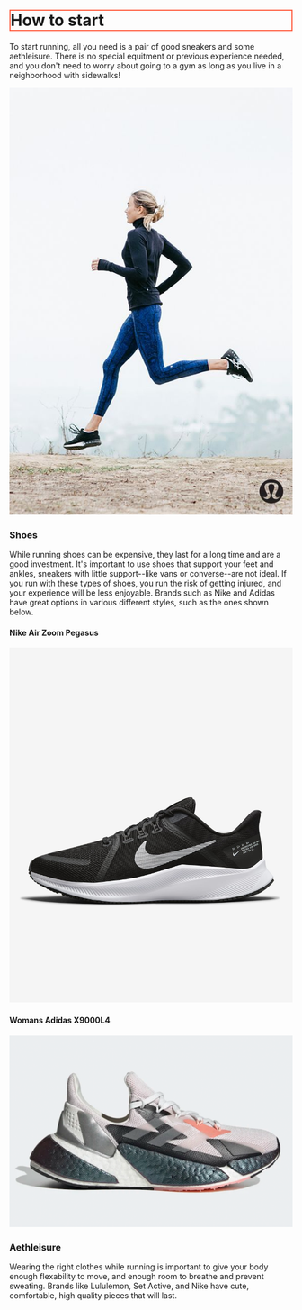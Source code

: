 <!DOCTYPE html>
<html>
<head>
<title>Running</title>
</head>  
<body> 
  <h1 style="border:2px solid Tomato;>Running</h1>
Exercise is important for both physical and mental health. If you're looking to way to start, running is an easy, affordable way to get your exercise without going to the gym.
  <h2 style="font-family:ariel">How to start</h1>
<p>To start running, all you need is a pair of good sneakers and some aethleisure. There is no special equitment or previous experience needed, and you don't need to worry about going to a gym as long as you live in a neighborhood with sidewalks!</p>
  <img src="a45dc13401cc72f663cb482eb30e3bc2.jpg" alt="girl running"> <!--picture of someone running-->
  <h3>Shoes</h2>
  <p> While running shoes can be expensive, they last for a long time and are a good investment. It's important to use shoes that support your feet and ankles, sneakers with little support--like vans or converse--are not ideal. If you run with these types of shoes, you run the risk of getting injured, and your experience will be less enjoyable.
  Brands such as Nike and Adidas have great options in various different styles, such as the ones shown below. </p>
  <h4>Nike Air Zoom Pegasus</h3>
  <img src="quest-4-mens-road-running-shoes-8k2ngj.png.jpeg" alt="men's adidas">
  <h4>Womans Adidas X9000L4</h3>
  <img src="X9000LR-feature-2.png.webp" alt="women's adidas">  
  <h3>Aethleisure</h2>
<p>Wearing the right clothes while running is important to give your body enough flexability to move, and enough room to breathe and prevent sweating. Brands like Lululemon, Set Active, and Nike have cute, comfortable, high quality pieces that will last. <p> 
    </body>
  </html>
